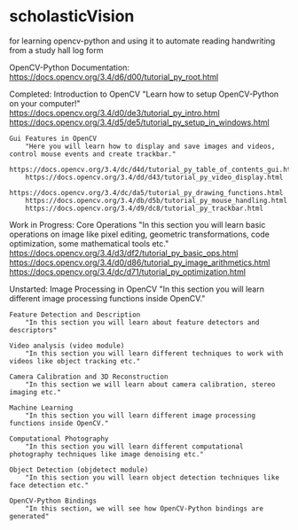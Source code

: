 # scholasticVision
for learning opencv-python and using it to automate reading handwriting from a study hall log form 

OpenCV-Python Documentation:
	https://docs.opencv.org/3.4/d6/d00/tutorial_py_root.html

Completed:
	Introduction to OpenCV
        "Learn how to setup OpenCV-Python on your computer!"
		https://docs.opencv.org/3.4/d0/de3/tutorial_py_intro.html
		https://docs.opencv.org/3.4/d5/de5/tutorial_py_setup_in_windows.html

	Gui Features in OpenCV
    	"Here you will learn how to display and save images and videos, control mouse events and create trackbar."
		https://docs.opencv.org/3.4/dc/d4d/tutorial_py_table_of_contents_gui.html
		https://docs.opencv.org/3.4/dd/d43/tutorial_py_video_display.html
		https://docs.opencv.org/3.4/dc/da5/tutorial_py_drawing_functions.html
		https://docs.opencv.org/3.4/db/d5b/tutorial_py_mouse_handling.html
		https://docs.opencv.org/3.4/d9/dc8/tutorial_py_trackbar.html


Work in Progress:
	Core Operations
    	"In this section you will learn basic operations on image like pixel editing, geometric transformations, code optimization, some mathematical tools etc."
		https://docs.opencv.org/3.4/d3/df2/tutorial_py_basic_ops.html
		https://docs.opencv.org/3.4/d0/d86/tutorial_py_image_arithmetics.html
		https://docs.opencv.org/3.4/dc/d71/tutorial_py_optimization.html


Unstarted:
    Image Processing in OpenCV
        "In this section you will learn different image processing functions inside OpenCV."
    
    Feature Detection and Description
        "In this section you will learn about feature detectors and descriptors"
    
    Video analysis (video module)
        "In this section you will learn different techniques to work with videos like object tracking etc."
    
    Camera Calibration and 3D Reconstruction
        "In this section we will learn about camera calibration, stereo imaging etc."
    
    Machine Learning
        "In this section you will learn different image processing functions inside OpenCV."
    
    Computational Photography
        "In this section you will learn different computational photography techniques like image denoising etc."
    
    Object Detection (objdetect module)
        "In this section you will learn object detection techniques like face detection etc."
    
    OpenCV-Python Bindings
        "In this section, we will see how OpenCV-Python bindings are generated"